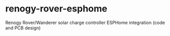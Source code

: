 # renogy-rover-esphome
Renogy Rover/Wanderer solar charge controller ESPHome integration (code and PCB design)
